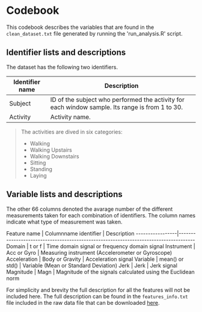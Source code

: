 Codebook
========

This codebook describes the variables that are found in the `clean_dataset.txt` file generated by running the 'run_analysis.R' script.

Identifier lists and descriptions
---------------------------------

The dataset has the following two identifiers.

Identifier name  | Description
-----------------|------------
Subject          | ID of the subject who performed the activity for each window sample. Its range is from 1 to 30.
Activity         | Activity name. 

> The activities are dived in six categories:
> * Walking
> * Walking Upstairs
> * Walking Downstairs
> * Sitting
> * Standing
> * Laying


Variable lists and descriptions
-------------------------------

The other 66 columns denoted the avarage number of the different measurements taken for each combination of identifiers.
The column names indicate what type of measurement was taken.


Feature name     | Columnname identifier | Description
-----------------|-------------------------------------------------------------------------------------
Domain           | t or f		 | Time domain signal or frequency domain signal
Instrument       | Acc or Gyro		 | Measuring instrument (Accelerometer or Gyroscope)
Acceleration     | Body or Gravity	 | Acceleration signal
Variable         | mean() or std()	 | Variable (Mean or Standard Deviation)
Jerk             | Jerk			 | Jerk signal
Magnitude        | Magn			 | Magnitude of the signals calculated using the Euclidean norm


For simplicity and brevity the full description for all the features will not be included here.
The full description can be found in the `features_info.txt` file included in the raw data file that can be downloaded [here](https://d396qusza40orc.cloudfront.net/getdata%2Fprojectfiles%2FUCI%20HAR%20Dataset.zip).